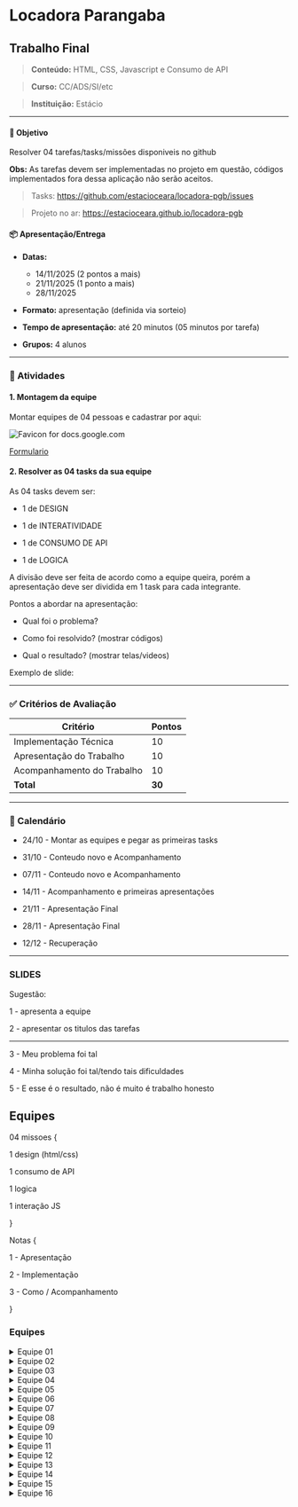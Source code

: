 # Locadora Parangaba

## Trabalho Final

> **Conteúdo:** HTML, CSS, Javascript e Consumo de API

> **Curso:** CC/ADS/SI/etc

> **Instituição:** Estácio


---

#### 🎯 Objetivo

Resolver 04 tarefas/tasks/missões disponiveis no github

**Obs:** As tarefas devem ser implementadas no projeto em questão, códigos implementados fora dessa aplicação não serão aceitos.

  

> Tasks: https://github.com/estacioceara/locadora-pgb/issues

> Projeto no ar: https://estacioceara.github.io/locadora-pgb

  

#### 📦 Apresentação/Entrega

- **Datas:** 
    - 14/11/2025 (2 pontos a mais)
    - 21/11/2025 (1 ponto a mais)
    - 28/11/2025 

- **Formato:** apresentação (definida via sorteio)

- **Tempo de apresentação:** até 20 minutos (05 minutos por tarefa)

- **Grupos:** 4 alunos

  
---

  

### 📌 Atividades

  

#### 1. Montagem da equipe

Montar equipes de 04 pessoas e cadastrar por aqui:

![Favicon for docs.google.com](https://www.google.com/s2/favicons?domain=docs.google.com&sz=32)

  

[Formulario](https://bit.ly/pgb_2025_2)

  

#### 2. Resolver as 04 tasks da sua equipe

As 04 tasks devem ser:

- 1 de DESIGN

- 1 de INTERATIVIDADE

- 1 de CONSUMO DE API

- 1 de LOGICA

  

A divisão deve ser feita de acordo como a equipe queira, porém a apresentação deve ser dividida em 1 task para cada integrante.

  

Pontos a abordar na apresentação:

- Qual foi o problema?

- Como foi resolvido? (mostrar códigos)

- Qual o resultado? (mostrar telas/videos)

Exemplo de slide:
  

---

  

### ✅ Critérios de Avaliação

  

| Critério | Pontos |
| -------------------------- | ------ |
| Implementação Técnica | 10 |
| Apresentação do Trabalho | 10 |
| Acompanhamento do Trabalho | 10 |
| **Total** | **30** |

  

---

  
  

### 📅 Calendário

  

- 24/10 - Montar as equipes e pegar as primeiras tasks

- 31/10 - Conteudo novo e Acompanhamento

- 07/11 - Conteudo novo e Acompanhamento

- 14/11 - Acompanhamento e primeiras apresentações

- 21/11 - Apresentação Final

- 28/11 - Apresentação Final

- 12/12 - Recuperação

  

---

  

### SLIDES

  

Sugestão:

  

1 - apresenta a equipe

2 - apresentar os titulos das tarefas

---

3 - Meu problema foi tal

4 - Minha solução foi tal/tendo tais dificuldades

5 - E esse é o resultado, não é muito é trabalho honesto

  

## Equipes

  

04 missoes {

1 design (html/css)

1 consumo de API

1 logica

1 interação JS

}

  

Notas {

1 - Apresentação

2 - Implementação

3 - Como / Acompanhamento

}

  

  

### Equipes


<details>
<summary>Equipe 01</summary>
<ul>
<li>pedro arthur mesquita 202503436398</li>
<li>Ruan Albuquerque Gomes 202504571132</li>
<li>Vitória de Paula Nascimento 202503774803</li>
<li>Cauan Rocha Duarte de Matos 202502504519</li>
</ul>
</details>

<details>
<summary>Equipe 02</summary>
<ul>
<li>Emilly Keyla Batista Neves - 202504601449</li>
<li>Matheus Vinícius Lopes de Castro - 202504600914</li>
<li>Iarlley gabriel silveira de souza - 202503682161</li>
<li>Francisco Mateus Marques Martins - 202502370512</li>
</ul>
</details>

<details>
<summary>Equipe 03</summary>
<ul>
<li>João Guilherme Gomes Medeiros - 202504600507</li>
<li>José Rubens Almeida Araújo Neto - 202502612532</li>
<li>Saymon Madson dos Santos Brito - 202502274653</li>
<li>Matheus Freire Costa - 202502873841</li>
</ul>
</details>

<details>
<summary>Equipe 04</summary>
<ul>
<li>Allyson Cardoso da Silva filho - 202502601212</li>
<li>Ana Livia Dias Almeida - 202502264641</li>
<li>Mark César Lima de Souza - 202502527136</li>
<li>João Batista Nunes Neto - 202502498942</li>
</ul>
</details>

<details>
<summary>Equipe 05</summary>
<ul>
<li>Leonardo Menezes de Oliveira 202502564155</li>
<li>Kauan Aguiar Clemente 202508268371</li>
<li>Renan Alcântara de Lima 202502538821</li>
<li>João Afonso Silva Brito da Mana Pereira Costa 202402371037</li>
</ul>
</details>

<details>
<summary>Equipe 06</summary>
<ul>
<li>guilherme dos santos lima - 202503228401</li>
<li>moises jerônimo - 202503564761</li>
<li>joão eduardo gonçalves de paula - 202504600884</li>
<li>Davy rodrigues Araujo - 202502245203</li>
</ul>
</details>

<details>
<summary>Equipe 07</summary>
<ul>
<li>Luiz Fernandes de Araújo S. Marques - 202402709224</li>
<li>Kauan Gabriel nome - 202502604114</li>
<li>Brian Enzo Guedes Ferreira - 202502351615</li>
<li>Cícera Jamylle dos Santos - 202503715025</li>
</ul>
</details>

<details>
<summary>Equipe 08</summary>
<ul>
<li>José Lucas Mendes - 202402217879</li>
<li>João Mateus Mesquita - 202502334656</li>
<li>João Victor da Costa Gomes - 202502546051</li>
<li>Artur Alves Barbosa - 202502328508</li>
</ul>
</details>

<details>
<summary>Equipe 09</summary>
<ul>
<li>Gabriel Pereira 202502913753</li>
<li>Gabriel Pires 202503139148</li>
<li>Francisco Neto 202502269374</li>
<li>Talisson Lima 202502512589</li>
</ul>
</details>

<details>
<summary>Equipe 10</summary>
<ul>
<li>Joao Gabriel Gordiano 202502970651</li>
<li>Jadiel Almeida Nogueira 202502312377</li>
<li>Gabriel Lucas Ricarte da Silva 202502227451</li>
<li>Jhon pablo pierre uchoa carneiro 202502243057</li>
</ul>
</details>

<details>
<summary>Equipe 11</summary>
<ul>
<li>Marcela Tabosa Braga - 202503239185</li>
<li>Larissa Oliveira Guimarães - 202503392961</li>
<li>Yasmim Paiva de Araujo - 202502288921</li>
<li>Victoria de Souza Melo - 202502414731</li>
</ul>
</details>

<details>
<summary>Equipe 12</summary>
<ul>
<li>Antonio Mateus Lima Santana - 202502274246</li>
<li>Pedro José Farias Ribeiro - 202502286601</li>
<li>Jean Carlos Lacerda Cavalcante - 202502342241</li>
<li>João Guilherme Silvestre da Silva - 202503797366</li>
</ul>
</details>

<details>
<summary>Equipe 13</summary>
<ul>
<li>samuel mendes dos santos 202503298581</li>
<li>Gabriel Dos Santos Costa 202503367401</li>
<li>Francisco Edelly da Silva Nogueira 202502286971</li>
<li>Pedro wilson Nunes silva 202502297513</li>
</ul>
</details>

<details>
<summary>Equipe 14</summary>
<ul>
<li>Lucas Alves de Deus - 202503067961</li>
<li>Gustavo Sousa - 20230842017</li>
<li>João Victor Araújo Soares - 202502327412</li>
<li>Thiago Ferreira Paiva Lucas - 202503331502</li>
</ul>
</details>

<details>
<summary>Equipe 15</summary>
<ul>
<li>Josuelton Matias Peixoto - 202502282541</li>
<li>Nicolas Dantas Queiroz e Silva - 202502337906</li>
<li>Sarah Sombra Gondim - 202502626541</li>
<li>Iorrana Vitória Linhares da Silva - 202504554441</li>
</ul>
</details>


<details>
<summary>Equipe 16</summary>
<ul>
<li>Guilherme Inácio Alexandre 202502520069</li>
<li>Renan Nunes 202503734925</li>
<li>Não tem</li>
<li>Não tem</li>
</ul>
</details>
